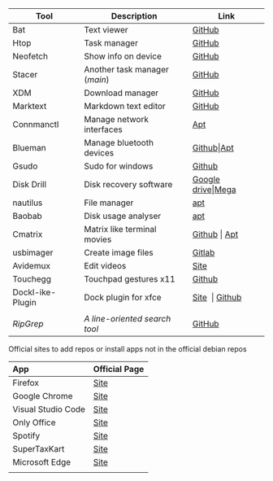 | Tool             | Description                   | Link                                                                                                                                                                                     |
| ---------------- | ----------------------------- | ---------------------------------------------------------------------------------------------------------------------------------------------------------------------------------------- |
| Bat              | Text viewer                   | [GitHub](https://github.com/sharkdp/bat)                                                                                                                                                 |
| Htop             | Task manager                  | [GitHub](https://github.com/htop-dev/htop)                                                                                                                                               |
| Neofetch         | Show info on device           | [GitHub](https://github.com/dylanaraps/neofetch)                                                                                                                                         |
| Stacer           | Another task manager (*main*) | [GitHub](https://github.com/oguzhaninan/Stacer)                                                                                                                                          |
| XDM              | Download manager              | [GitHub](https://github.com/subhra74/xdm)                                                                                                                                                |
| Marktext         | Markdown text editor          | [GitHub](https://github.com/marktext/marktext)                                                                                                                                           |
| Connmanctl       | Manage network interfaces     | [Apt](https://packages.debian.org/bookworm/connman)                                                                                                                                      |
| Blueman          | Manage bluetooth devices      | [Github](https://github.com/blueman-project/blueman?tab=readme-ov-file)\|[Apt](https://packages.debian.org/bookworm/blueman)                                                             |
| Gsudo            | Sudo for windows              | [Github](https://github.com/gerardog/gsudo)                                                                                                                                              |
| Disk Drill       | Disk recovery software        | [Google drive](https://drive.google.com/file/d/1ztaaO9CBkXhGeojjeinbPzfPYUiEyDf2/view?usp=drive_link)\|[Mega](https://mega.nz/file/eZVWxKwS#e0A6pGnHLqJAh9SlSbH2qkYjr3SRxMNht3gSb_aHMsU) |
| nautilus         | File manager                  | [apt](https://packages.debian.org/bookworm/nautilus)                                                                                                                                     |
| Baobab           | Disk usage analyser           | [apt]()                                                                                                                                                                                  |
| Cmatrix          | Matrix like terminal movies   | [Github](https://github.com/abishekvashok/cmatrix) \| [Apt]()                                                                                                                            |
| usbimager        | Create image files            | [Gitlab](https://gitlab.com/bztsrc/usbimager)                                                                                                                                            |
| Avidemux         | Edit videos                   | [Site](https://avidemux.sourceforge.net/)                                                                                                                                                |
| Touchegg         | Touchpad gestures x11         | [Github]()                                                                                                                                                                               |
| Dockl-ike-Plugin | Dock plugin for xfce          | [Site](https://mxrepo.com/mx/repo/pool/main/x/xfce4-docklike-plugin/)  \| [Github](https://github.com/davekeogh/xfce4-docklike-plugin)                                                   |
|                  |                               |                                                                                                                                                                                          |
| *RipGrep*        | *A line-oriented search tool* | [GitHub](https://github.com/BurntSushi/ripgrep)                                                                                                                                          |

Official sites to add repos or install apps not in the official debian repos

| App                | Official Page                                                                                                                                                                                                       |
|:------------------ | ------------------------------------------------------------------------------------------------------------------------------------------------------------------------------------------------------------------- |
| Firefox            | [Site](https://support.mozilla.org/en-US/kb/install-firefox-linux?utm_source=www.mozilla.org&utm_medium=referral&utm_campaign=firefox-download-thanks#w_install-firefox-deb-package-for-debian-based-distributions) |
| Google Chrome      | [Site](https://www.google.com/chrome/)                                                                                                                                                                              |
| Visual Studio Code | [Site](https://code.visualstudio.com/docs/setup/linux)                                                                                                                                                              |
| Only Office        | [Site](https://helpcenter.onlyoffice.com/installation/desktop-install-ubuntu.aspx)                                                                                                                                  |
| Spotify            | [Site](https://www.spotify.com/us/download/linux/)                                                                                                                                                                  |
| SuperTaxKart       | [Site](https://supertuxkart.net/Download)                                                                                                                                                                           |
| Microsoft Edge     | [Site](https://www.microsoft.com/en-us/edge/download?form=MA13FJ)                                                                                                                                                   |
|                    |                                                                                                                                                                                                                     |
